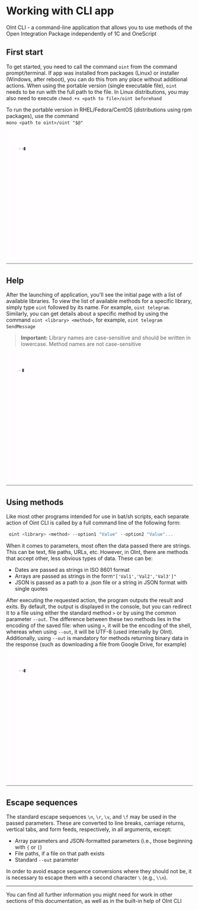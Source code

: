 ﻿---
sidebar_position: 2
---

# Working with CLI app

OInt CLI - a command-line application that allows you to use methods of the Open Integration Package independently of 1C and OneScript

## First start

To get started, you need to call the command `oint` from the command prompt/terminal. If app was installed from packages (Linux) or installer (Windows, after reboot), you can do this from any place without additional actions. When using the portable version (single executable file), `oint` needs to be run with the full path to the file. In Linux distributions, you may also need to execute `chmod +x <path to file>/oint beforehand` 

To run the portable version in RHEL/Fedora/CentOS (distributions using rpm packages), use the command <br/>`mono <path to oint>/oint "$@"`

![demo](./img/1.gif)

## Help

After the launching of application, you'll see the initial page with a list of available libraries. To view the list of available methods for a specific library, simply type `oint` followed by its name. For example, `oint telegram`. Similarly, you can get details about a specific method by using the command `oint <library> <method>`, for example, `oint telegram SendMessage`

>**Important:** Library names are case-sensitive and should be written in lowercase. Method names are not case-sensitive

![demo](./img/2.gif) 

## Using methods
Like most other programs intended for use in bat/sh scripts, each separate action of Oint CLI is called by a full command line of the following form:

```powershell
 oint <library> <method> --option1 "Value" --option2 "Value"...
```

When it comes to parameters, most often the data passed there are strings. This can be text, file paths, URLs, etc. However, in OInt, there are methods that accept other, less obvious types of data. These can be:

 + Dates are passed as strings in ISO 8601 format
 + Arrays are passed as strings in the form`"['Val1','Val2','Val3']"`
 + JSON is passed as a path to a .json file or a string in JSON format with single quotes

After executing the requested action, the program outputs the result and exits. By default, the output is displayed in the console, but you can redirect it to a file using either the standard method `>` or by using the common parameter `--out`. The difference between these two methods lies in the encoding of the saved file: when using `>`, it will be the encoding of the shell, whereas when using `--out`, it will be UTF-8 (used internally by OInt). Additionally, using `--out` is mandatory for methods returning binary data in the response (such as downloading a file from Google Drive, for example)

![demo](./img/3.gif) 

## Escape sequences

The standard escape sequences `\n`, `\r`, `\v`, and `\f` may be used in the passed parameters. These are converted to line breaks, carriage returns, vertical tabs, and form feeds, respectively, in all arguments, except:

+ Array parameters and JSON-formatted parameters (i.e., those beginning with `{` or `[`)
+ File paths, if a file on that path exists
+ Standard `--out` parameter

In order to avoid esapce sequence conversions where they should not be, it is necessary to escape them with a second character `\` (e.g., `\\n`).

<hr/>

You can find all further information you might need for work in other sections of this documentation, as well as in the built-in help of OInt CLI
